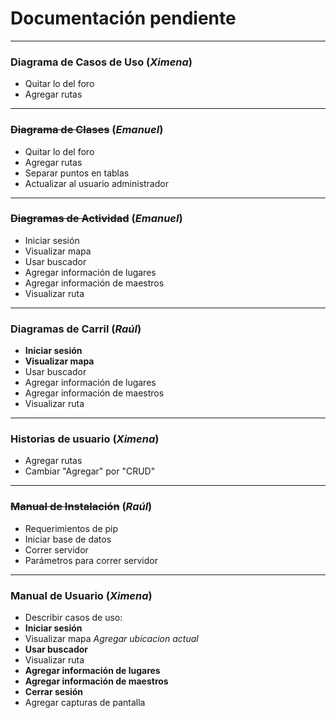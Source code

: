 # Documentación pendiente
---
### Diagrama de Casos de Uso (_Ximena_)
 - Quitar lo del foro
 - Agregar rutas

---
### ~~Diagrama de Clases~~ (_Emanuel_)
 - Quitar lo del foro
 - Agregar rutas
 - Separar puntos en tablas
 - Actualizar al usuario administrador

---------
### ~~Diagramas de Actividad~~ (_Emanuel_)
 - Iniciar sesión
 - Visualizar mapa
 - Usar buscador
 - Agregar información de lugares
 - Agregar información de maestros
 - Visualizar ruta

--------
### Diagramas de Carril (_Raúl_)
- **Iniciar sesión**
- **Visualizar mapa**
- Usar buscador
- Agregar información de lugares
- Agregar información de maestros
- Visualizar ruta

--------
### Historias de usuario (_Ximena_)
 - Agregar rutas
 - Cambiar "Agregar" por "CRUD"

 --------
### ~~Manual de Instalación~~ (_Raúl_)
 - Requerimientos de pip
 - Iniciar base de datos
 - Correr servidor
 - Parámetros para correr servidor

 --------
### Manual de Usuario (_Ximena_)
 - Describir casos de uso:
  - **Iniciar sesión**
  - Visualizar mapa _Agregar ubicacion actual_
  - **Usar buscador**
  - Visualizar ruta
  - **Agregar información de lugares**
  - **Agregar información de maestros**
  - **Cerrar sesión**
 - Agregar capturas de pantalla
